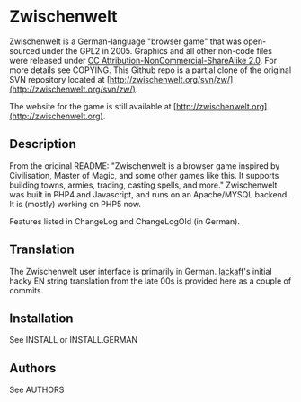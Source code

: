 Zwischenwelt
============
Zwischenwelt is a German-language "browser game" that was open-sourced under the GPL2 in 2005. Graphics and all other non-code files were released under [CC Attribution-NonCommercial-ShareAlike 2.0](https://creativecommons.org/licenses/by-nc-sa/2.0/). For more details see COPYING. This Github repo is a partial clone of the original SVN repository located at [http://zwischenwelt.org/svn/zw/](http://zwischenwelt.org/svn/zw/).

The website for the game is still available at [http://zwischenwelt.org](http://zwischenwelt.org).

Description
-----------
From the original README: "Zwischenwelt is a browser game inspired by Civilisation, Master of Magic, and some other games like this. It supports building towns, armies, trading, casting spells, and more." Zwischenwelt was built in PHP4 and Javascript, and runs on an Apache/MYSQL backend. It is (mostly) working on PHP5 now.

Features listed in ChangeLog and ChangeLogOld (in German).

Translation
-----------
The Zwischenwelt user interface is primarily in German. [lackaff](https://github.com/lackaff)'s initial hacky EN string translation from the late 00s is provided here as a couple of commits.

Installation
------------
See INSTALL or INSTALL.GERMAN

Authors
-------
See AUTHORS








